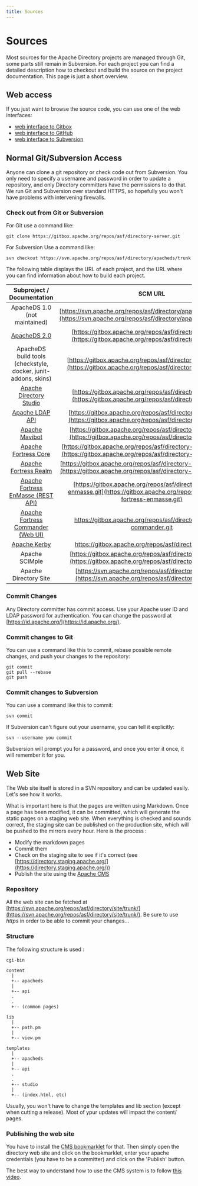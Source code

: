 ```yaml
---
title: Sources
---
```


# Sources

Most sources for the Apache Directory projects are managed through Git, some parts still remain in Subversion. For each project you can find a detailed description how to checkout and build the source on the project documentation. This page is just a short overview.

## Web access

If you just want to browse the source code, you can use one of the web interfaces:

* [web interface to Gitbox](https://gitbox.apache.org/repos/asf#directory)
* [web interface to GitHub](https://github.com/apache?q=directory-)
* [web interface to Subversion](https://svn.apache.org/viewvc/directory)

## Normal Git/Subversion Access

Anyone can clone a git repository or check code out from Subversion. You only need to specify a username and password in order to update a repository, and only Directory committers have the permissions to do that. We run Git and Subversion over standard HTTPS, so hopefully you won't have problems with intervening firewalls.

### Check out from Git or Subversion

For Git use a command like:

    git clone https://gitbox.apache.org/repos/asf/directory-server.git

For Subversion Use a command like:

	svn checkout https://svn.apache.org/repos/asf/directory/apacheds/trunk

The following table displays the URL of each project, and the URL where you can find information about how to build each project.

| Subproject / Documentation | SCM URL |
|:-:|:-:|
| ApacheDS  1.0 (not maintained) | [https://svn.apache.org/repos/asf/directory/apacheds/tags/1.0.2/](https://svn.apache.org/repos/asf/directory/apacheds/tags/1.0.2/) |
| [ApacheDS  2.0](https://directory.apache.org/apacheds/advanced-ug/0.2-building-trunks.html) | [https://gitbox.apache.org/repos/asf/directory-server.git](https://gitbox.apache.org/repos/asf/directory-server.git) |
| ApacheDS build tools (checkstyle, docker, junit-addons, skins) | [https://gitbox.apache.org/repos/asf/directory-buildtools.git](https://gitbox.apache.org/repos/asf/directory-buildtools.git) |
| [Apache Directory Studio](https://directory.apache.org/studio/developers-guide.html) | [https://gitbox.apache.org/repos/asf/directory-studio.git](https://gitbox.apache.org/repos/asf/directory-studio.git) |
| [Apache LDAP API](https://directory.apache.org/api/developer-guide.html) | [https://gitbox.apache.org/repos/asf/directory-ldap-api.git](https://gitbox.apache.org/repos/asf/directory-ldap-api.git) |
| [Apache Mavibot](https://directory.apache.org/mavibot/developer-guide.html) | [https://gitbox.apache.org/repos/asf/directory-mavibot.git](https://gitbox.apache.org/repos/asf/directory-mavibot.git) |
| [Apache Fortress Core](https://directory.apache.org/fortress/developer-guide.html) | [https://gitbox.apache.org/repos/asf/directory-fortress-core.git](https://gitbox.apache.org/repos/asf/directory-fortress-core.git) |
| [Apache Fortress Realm](https://directory.apache.org/fortress/developer-guide.html) | [https://gitbox.apache.org/repos/asf/directory-fortress-realm.git](https://gitbox.apache.org/repos/asf/directory-fortress-realm.git) |
| [Apache Fortress EnMasse (REST API)](https://directory.apache.org/fortress/developer-guide.html) | [https://gitbox.apache.org/repos/asf/directory-fortress-enmasse.git](https://gitbox.apache.org/repos/asf/directory-fortress-enmasse.git) |
| [Apache Fortress Commander (Web UI)](https://directory.apache.org/fortress/developer-guide.html) | [https://gitbox.apache.org/repos/asf/directory-fortress-commander.git ](https://gitbox.apache.org/repos/asf/directory-fortress-commander.git ) |
| [Apache Kerby](https://directory.apache.org/kerby/developer-guide.html) | [https://gitbox.apache.org/repos/asf/directory-kerby.git ](https://gitbox.apache.org/repos/asf/directory-kerby.git ) |
| Apache SCIMple | [https://gitbox.apache.org/repos/asf/directory-scimple.git](https://gitbox.apache.org/repos/asf/directory-scimple.git) |
| Apache Directory Site | [https://svn.apache.org/repos/asf/directory/site/trunk/](https://svn.apache.org/repos/asf/directory/site/trunk/) |

### Commit Changes

Any Directory committer has commit access. Use your Apache user ID and LDAP password for authentication. You can change the password at [https://id.apache.org/](https://id.apache.org/).

###  Commit changes to Git

You can use a command like this to commit, rebase possible remote changes, and push your changes to the repository:

    git commit
    git pull --rebase
    git push

### Commit changes to Subversion

You can use a command like this to commit:

	svn commit

If Subversion can't figure out your username, you can tell it explicitly:

	svn --username you commit

Subversion will prompt you for a password, and once you enter it once, it will remember it for you.

## Web Site

The Web site itself is stored in a SVN repository and can be updated easily. Let's see how it works.

What is important here is that the pages are written using Markdown. Once a page has been modified, it can be committed, which will generate the static pages on a staging web site. When everything is checked and sounds correct, the staging site can be published on the production site, which will be pushed to the mirrors every hour. Here is the process :

* Modify the markdown pages
* Commit them
* Check on the staging site to see if it's correct (see [https://directory.staging.apache.org/](https://directory.staging.apache.org/))
* Publish the site using the [Apache CMS](https://www.apache.org/dev/cmsref.html)

### Repository

All the web site can be fetched at [https://svn.apache.org/repos/asf/directory/site/trunk/](https://svn.apache.org/repos/asf/directory/site/trunk/). Be sure to use *https* in order to be able to commit your changes...

### Structure
The following structure is used :

    cgi-bin

    content
      |
      +-- apacheds
      |
      +-- api
      .
      .
      +-- (common pages)

    lib
      |
      +-- path.pm
      |
      +-- view.pm

    templates
      |
      +-- apacheds
      |
      +-- api
      .
      .
      +-- studio
      |
      +-- (index.html, etc)

Usually, you won't have to change the templates and lib section (except when cutting a release). Most of ypur updates will impact the content/<project> pages.

### Publishing the web site

You have to install the [CMS bookmarklet](https://www.apache.org/dev/cms.html#usage) for that. Then simply open the directory web site and click on the bookmarklet, enter your apache credentials (you have to be a committer) and click on the 'Publish' button.

The best way to understand how to use the CMS system is to follow [this video](https://www.youtube.com/watch?v=xcDZN3Lu6HA).
